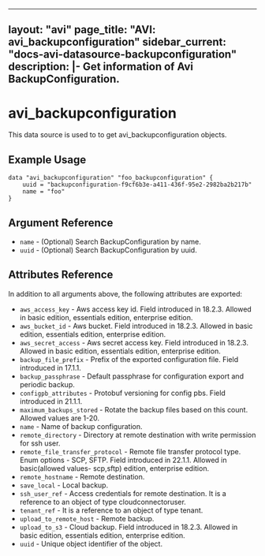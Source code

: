 <!--
    Copyright 2021 VMware, Inc.
    SPDX-License-Identifier: Mozilla Public License 2.0
-->
---
layout: "avi"
page_title: "AVI: avi_backupconfiguration"
sidebar_current: "docs-avi-datasource-backupconfiguration"
description: |-
  Get information of Avi BackupConfiguration.
---

# avi_backupconfiguration

This data source is used to to get avi_backupconfiguration objects.

## Example Usage

```hcl
data "avi_backupconfiguration" "foo_backupconfiguration" {
    uuid = "backupconfiguration-f9cf6b3e-a411-436f-95e2-2982ba2b217b"
    name = "foo"
}
```

## Argument Reference

* `name` - (Optional) Search BackupConfiguration by name.
* `uuid` - (Optional) Search BackupConfiguration by uuid.

## Attributes Reference

In addition to all arguments above, the following attributes are exported:

* `aws_access_key` - Aws access key id. Field introduced in 18.2.3. Allowed in basic edition, essentials edition, enterprise edition.
* `aws_bucket_id` - Aws bucket. Field introduced in 18.2.3. Allowed in basic edition, essentials edition, enterprise edition.
* `aws_secret_access` - Aws secret access key. Field introduced in 18.2.3. Allowed in basic edition, essentials edition, enterprise edition.
* `backup_file_prefix` - Prefix of the exported configuration file. Field introduced in 17.1.1.
* `backup_passphrase` - Default passphrase for configuration export and periodic backup.
* `configpb_attributes` - Protobuf versioning for config pbs. Field introduced in 21.1.1.
* `maximum_backups_stored` - Rotate the backup files based on this count. Allowed values are 1-20.
* `name` - Name of backup configuration.
* `remote_directory` - Directory at remote destination with write permission for ssh user.
* `remote_file_transfer_protocol` - Remote file transfer protocol type. Enum options - SCP, SFTP. Field introduced in 22.1.1. Allowed in basic(allowed values- scp,sftp) edition, enterprise edition.
* `remote_hostname` - Remote destination.
* `save_local` - Local backup.
* `ssh_user_ref` - Access credentials for remote destination. It is a reference to an object of type cloudconnectoruser.
* `tenant_ref` - It is a reference to an object of type tenant.
* `upload_to_remote_host` - Remote backup.
* `upload_to_s3` - Cloud backup. Field introduced in 18.2.3. Allowed in basic edition, essentials edition, enterprise edition.
* `uuid` - Unique object identifier of the object.

